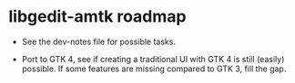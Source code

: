 libgedit-amtk roadmap
=====================

- See the dev-notes file for possible tasks.

- Port to GTK 4, see if creating a traditional UI with GTK 4 is still (easily)
  possible. If some features are missing compared to GTK 3, fill the gap.
